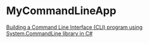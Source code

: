 # MyCommandLineApp
[Building a Command Line Interface (CLI) program using System.CommandLine library in C#](https://devedium.com/building-a-command-line-interface-cli-program-using-system-commandline-library-in-c-ec0e8fbbd88d)
